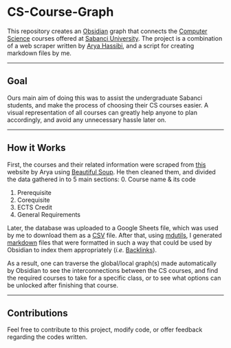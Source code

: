 # CS-Course-Graph
This repository creates an [Obsidian](https://obsidian.md/) graph that connects the [Computer Science](https://cs.sabanciuniv.edu/) courses offered at [Sabanci University](https://www.sabanciuniv.edu/). The project is a combination of a web scraper written by [Arya Hassibi](https://github.com/aryahassibi), and a script for creating markdown files by me.

---

## Goal
Ours main aim of doing this was to assist the undergraduate Sabanci students, and make the process of choosing their CS courses easier. A visual representation of all courses can greatly help anyone to plan accordingly, and avoid any unnecessary hassle later on.

---

## How it Works
First, the courses and their related information were scraped from [this](http://suis.sabanciuniv.edu/prod/sabanci_www.p_get_courses?coll_code=E&levl_code=UG&subj_code=CS&lang=eng) website by Arya using [Beautiful Soup](https://beautiful-soup-4.readthedocs.io/en/latest/#). He then cleaned them, and divided the data gathered in to 5 main sections: 
0. Course name & its code
1. Prerequisite
2. Corequisite
3. ECTS Credit
4. General Requirements

Later, the database was uploaded to a Google Sheets file, which was used by me to download them as a [CSV](https://en.wikipedia.org/wiki/Comma-separated_values) file. After that, using [mdutils](https://github.com/didix21/mdutils), I generated [markdown](https://www.markdownguide.org/) files that were formatted in such a way that could be used by Obsidian to index them appropriately (_i.e._ [Backlinks](https://help.obsidian.md/Plugins/Backlinks)).

As a result, one can traverse the global/local graph(s) made automatically by Obsidian to see the interconnections between the CS courses, and find the required courses to take for a specific class, or to see what options can be unlocked after finishing that course.

---

## Contributions
Feel free to contribute to this project, modify code, or offer feedback regarding the codes written. 

